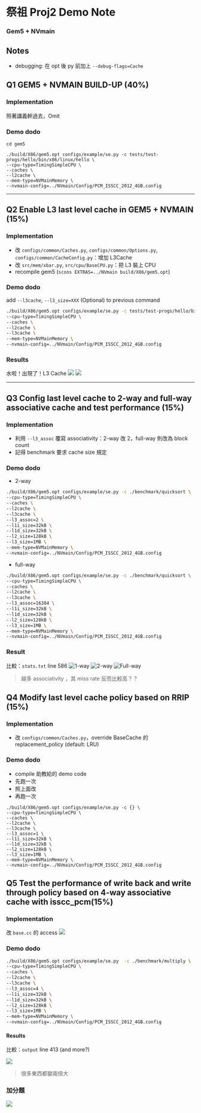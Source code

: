 # 祭祖 Proj2 Demo Note
### Gem5 + NVmain

## Notes
- debugging: 在 opt 後 py 前加上 `--debug-flags=Cache`

## Q1 GEM5 + NVMAIN BUILD-UP (40%)

### Implementation
照著講義幹過去，Omit

### Demo dodo
```SH
cd gem5

./build/X86/gem5.opt configs/example/se.py -c tests/test-progs/hello/bin/x86/linux/hello \
--cpu-type=TimingSimpleCPU \
--caches \
--l2cache \
--mem-type=NVMainMemory \
--nvmain-config=../NVmain/Config/PCM_ISSCC_2012_4GB.config
```


---


## Q2 Enable L3 last level cache in GEM5 + NVMAIN (15%)

### Implementation
- 改 `configs/common/Caches.py`, `configs/common/Options.py`, `configs/common/CacheConfig.py`：增加 L3Cache
- 改 `src/mem/xbar.py`, `src/cpu/BaseCPU.py`：把 L3 裝上 CPU 
- recompile gem5 (`scons EXTRAS=../NVmain build/X86/gem5.opt`)

### Demo dodo
add `--l3cache`, `--l3_size=XXX` (Optional) to previous command

```sh
./build/X86/gem5.opt configs/example/se.py -c tests/test-progs/hello/bin/x86/linux/hello \
--cpu-type=TimingSimpleCPU \
--caches \
--l2cache \
--l3cache \
--mem-type=NVMainMemory \
--nvmain-config=../NVmain/Config/PCM_ISSCC_2012_4GB.config
```

### Results
水啦！出現了！L3 Cache
![](https://i.imgur.com/X1GavPy.png)
![](https://i.imgur.com/VOPKEBQ.png)

---


## Q3 Config last level cache to 2-way and full-way associative cache and test performance (15%)

### Implementation
- 利用 `--l3_assoc` 覆寫 associativity：2-way 改 2，full-way 則改為 block count 
- 記得 benchmark 要求 cache size 規定 

### Demo dodo
- 2-way 
```sh
./build/X86/gem5.opt configs/example/se.py -c ./benchmark/quicksort \
--cpu-type=TimingSimpleCPU \
--caches \
--l2cache \
--l3cache \
--l3_assoc=2 \
--l1i_size=32kB \
--l1d_size=32kB \
--l2_size=128kB \
--l3_size=1MB \
--mem-type=NVMainMemory \
--nvmain-config=../NVmain/Config/PCM_ISSCC_2012_4GB.config
```
- full-way
```sh
./build/X86/gem5.opt configs/example/se.py -c ./benchmark/quicksort \
--cpu-type=TimingSimpleCPU \
--caches \
--l2cache \
--l3cache \
--l3_assoc=16384 \
--l1i_size=32kB \
--l1d_size=32kB \
--l2_size=128kB \
--l3_size=1MB \
--mem-type=NVMainMemory \
--nvmain-config=../NVmain/Config/PCM_ISSCC_2012_4GB.config
```

### Result
比較：`stats.txt` line 586
![1-way](https://i.imgur.com/6sJN1MX.png)
![2-way](https://i.imgur.com/rNuYulq.png)
![Full-way](https://i.imgur.com/F0iQcmP.png)
> 越多 associativity ，其 miss rate 反而比較高？？


## Q4 Modify last level cache policy based on RRIP (15%)
### Implementation
- 改 `configs/common/Caches.py`，override BaseCache 的 replacement_policy (default: LRU)

### Demo dodo
- compile 助教給的 demo code
- 先跑一次
- 照上面改
- 再跑一次

```
./build/X86/gem5.opt configs/example/se.py -c {} \
--cpu-type=TimingSimpleCPU \
--caches \
--l2cache \
--l3cache \
--l3_assoc=1 \
--l1i_size=32kB \
--l1d_size=32kB \
--l2_size=128kB \
--l3_size=1MB \
--mem-type=NVMainMemory \
--nvmain-config=../NVmain/Config/PCM_ISSCC_2012_4GB.config
```



## Q5 Test the performance of write back and write through policy based on 4-way associative cache with isscc_pcm(15%)
### Implementation
改 `base.cc` 的 access
![](https://i.imgur.com/R7s6x7l.png)

### Demo dodo
```sh
./build/X86/gem5.opt configs/example/se.py  -c ./benchmark/multiply \
--cpu-type=TimingSimpleCPU \
--caches \
--l2cache \
--l3cache \
--l3_assoc=4 \
--l1i_size=32kB \
--l1d_size=32kB \
--l2_size=128kB \
--l3_size=1MB \
--mem-type=NVMainMemory \
--nvmain-config=../NVmain/Config/PCM_ISSCC_2012_4GB.config
```

#### Results
比較：`output` line 413 (and more?)
    
![](https://i.imgur.com/nTFSdQW.png)
> 很多東西都變兩倍大

### 加分題
![](https://i.imgur.com/H9gsGb5.jpg)